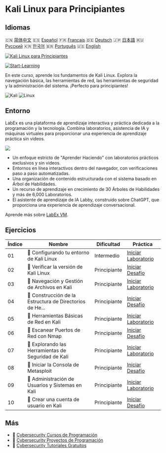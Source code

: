 # Kali Linux para Principiantes

## Idiomas

🇨🇳 [简体中文](README_zh.md) 🇪🇸 [Español](README_es.md) 🇫🇷 [Français](README_fr.md) 🇩🇪 [Deutsch](README_de.md) 🇯🇵 [日本語](README_ja.md) 🇷🇺 [Русский](README_ru.md) 🇰🇷 [한국어](README_ko.md) 🇧🇷 [Português](README_pt.md) 🇺🇸 [English](README.md) 

[![Kali Linux para Principiantes](https://cover-creator.labex.io/kali-linux-for-beginners.png?lang=es)](https://labex.io/es/courses/kali-linux-for-beginners)

[![Start-Learning](https://img.shields.io/badge/Start-Learning-whitesmoke?style=for-the-badge)](https://labex.io/es/courses/kali-linux-for-beginners)

En este curso, aprende los fundamentos de Kali Linux. Explora la navegación básica, las herramientas de red, las herramientas de seguridad y la administración del sistema. ¡Perfecto para principiantes!

![Kali](https://img.shields.io/badge/Kali-whitesmoke?style=for-the-badge&logo=kali)
![Linux](https://img.shields.io/badge/Linux-whitesmoke?style=for-the-badge&logo=linux)


## Entorno

LabEx es una plataforma de aprendizaje interactiva y práctica dedicada a la programación y la tecnología. Combina laboratorios, asistencia de IA y máquinas virtuales para proporcionar una experiencia de aprendizaje práctica sin videos.

![](https://tutorial-screenshot.getvm.io/images/vm-1725247253.png)

- Un enfoque estricto de "Aprender Haciendo" con laboratorios prácticos exclusivos y sin videos.
- Entornos en línea interactivos dentro del navegador, con verificaciones paso a paso automatizadas.
- Una organización de contenido estructurada con el sistema basado en Árbol de Habilidades.
- Un recurso de aprendizaje en crecimiento de 30 Árboles de Habilidades y más de 6,000 Laboratorios.
- El asistente de aprendizaje de IA Labby, construido sobre ChatGPT, que proporciona una experiencia de aprendizaje conversacional.

Aprende más sobre [LabEx VM](https://support.labex.io/using-labex/virtual-machine).

## Ejercicios

|   Índice | Nombre                                                   | Dificultad   | Práctica                                                                                                                           |
|----------|----------------------------------------------------------|--------------|------------------------------------------------------------------------------------------------------------------------------------|
|       01 | 📖 Configurando tu entorno de Kali Linux                 | Intermedio   | <a target='_blank' href='https://labex.io/es/tutorials/kali-setting-up-your-kali-linux-environment-552195'>Iniciar Laboratorio</a> |
|       02 | 🎯 Verificar la versión de Kali Linux                    | Principiante | <a target='_blank' href='https://labex.io/es/tutorials/kali-verify-kali-linux-version-552268'>Iniciar Desafío</a>                  |
|       03 | 📖 Navegación y Gestión de Archivos en Kali              | Principiante | <a target='_blank' href='https://labex.io/es/tutorials/kali-navigating-and-managing-files-in-kali-552194'>Iniciar Laboratorio</a>  |
|       04 | 🎯 Construcción de la Estructura de Directorios de He... | Principiante | <a target='_blank' href='https://labex.io/es/tutorials/kali-build-tool-directory-structure-552274'>Iniciar Desafío</a>             |
|       05 | 📖 Herramientas Básicas de Red en Kali                   | Principiante | <a target='_blank' href='https://labex.io/es/tutorials/kali-basic-networking-tools-in-kali-552191'>Iniciar Laboratorio</a>         |
|       06 | 🎯 Escanear Puertos de Red con Nmap                      | Principiante | <a target='_blank' href='https://labex.io/es/tutorials/kali-scan-network-ports-with-nmap-552280'>Iniciar Desafío</a>               |
|       07 | 📖 Explorando las Herramientas de Seguridad de Kali      | Principiante | <a target='_blank' href='https://labex.io/es/tutorials/kali-exploring-kali-s-security-tools-552192'>Iniciar Laboratorio</a>        |
|       08 | 🎯 Iniciar la Consola de Metasploit                      | Principiante | <a target='_blank' href='https://labex.io/es/tutorials/kali-start-metasploit-console-552287'>Iniciar Desafío</a>                   |
|       09 | 📖 Administración de Usuarios y Sistemas en Kali         | Principiante | <a target='_blank' href='https://labex.io/es/tutorials/kali-managing-users-and-system-in-kali-552193'>Iniciar Laboratorio</a>      |
|       10 | 🎯 Crear una cuenta de usuario en Kali                   | Principiante | <a target='_blank' href='https://labex.io/es/tutorials/kali-create-user-account-in-kali-552291'>Iniciar Desafío</a>                |

## Más

- 🔗 [Cybersecurity Cursos de Programación](https://github.com/labex-labs/awesome-programming-courses)
- 🔗 [Cybersecurity Proyectos de Programación](https://github.com/labex-labs/awesome-programming-projects)
- 🔗 [Cybersecurity Tutoriales Gratuitos](https://github.com/labex-labs/cybersecurity-free-tutorials)

